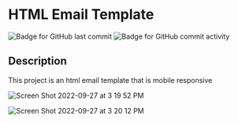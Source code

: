 # HTML Email Template

![Badge for GitHub last commit](https://img.shields.io/github/last-commit/Harrison-Reich/html-email-template?style=flat&logo=appveyor) ![Badge for GitHub commit activity](https://img.shields.io/github/commit-activity/w/Harrison-Reich/html-email-template?color=purple)

  ## Description
  This project is an html email template that is mobile responsive

![Screen Shot 2022-09-27 at 3 19 52 PM](https://user-images.githubusercontent.com/93016157/192648807-bc5aa510-80bb-4dd3-aa92-de2d986ff742.png)

![Screen Shot 2022-09-27 at 3 20 12 PM](https://user-images.githubusercontent.com/93016157/192648630-22c12494-df51-400e-b621-3fc0851ba415.png)